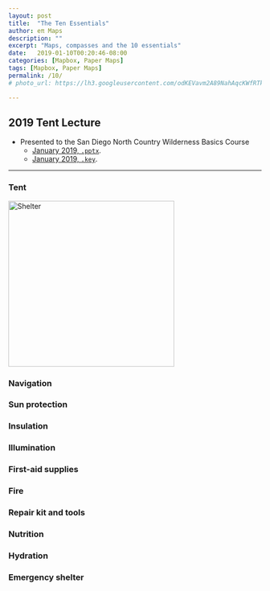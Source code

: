 ```yaml
---
layout: post
title:  "The Ten Essentials"
author: eπ Maps
description: ""
excerpt: "Maps, compasses and the 10 essentials"
date:   2019-01-10T00:20:46-08:00
categories: [Mapbox, Paper Maps]
tags: [Mapbox, Paper Maps]
permalink: /10/
# photo_url: https://lh3.googleusercontent.com/odKEVavm2A89NahAqcKWfRTksrGtVJO9SdfN41hSjL2Brz0rXDXh-tkmRcSvRDifFjA=h150

---
```


## 2019 Tent Lecture

* Presented to the San Diego North Country Wilderness Basics Course
  * [January 2019, `.pptx`](https://drive.google.com/file/d/1q3kzncLUlMoZBBgl40ft5BadLqs4pma1/view?usp=sharing).
  * [January 2019, `.key`](https://drive.google.com/file/d/1NJgMX1VGdNS-4qEuLxemF0S5Lqp1dibg/view?usp=sharing).



---
### Tent

<img alt="Shelter" src="https://user-images.githubusercontent.com/118112/50984966-ff852f80-14b7-11e9-8994-1b9ece610132.gif" width="" height="330" >


### Navigation

### Sun protection

### Insulation

### Illumination

### First-aid supplies

### Fire

### Repair kit and tools

### Nutrition

### Hydration

### Emergency shelter
